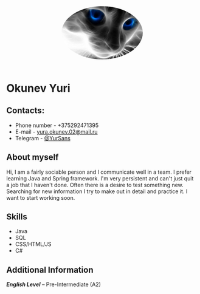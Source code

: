 <header>
<img style="border-style: none; max-height: 10em;  border-radius: 50%;" src="./кот.jpg" alt="not working" />
</header>

# Okunev Yuri


## Contacts:

+ Phone number - +375292471395 
+ E-mail - [yura.okunev.02@mail.ru](mailto:yura.okunev.02@mail.ru)
+ Telegram - [@YurSans](https://t.me/YurSans)


## About myself
Hi, I am a fairly sociable person and I communicate well in a team. I prefer learning Java and Spring framework. I'm very persistent and can't just quit a job that I haven't done. Often there is a desire to test something new. Searching for new information I try to make out in detail and practice it. I want to start working soon.


## Skills


- Java
- SQL
- CSS/HTML/JS
- C#

## Additional Information

**_English Level_** – Pre-Intermediate (A2)
